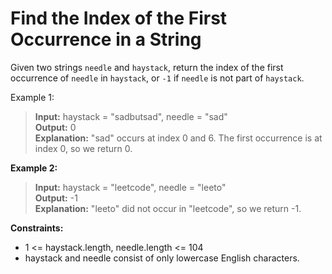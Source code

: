 # Find the Index of the First Occurrence in a String

Given two strings `needle` and `haystack`, return the index of the first occurrence of `needle` in `haystack`, or `-1` if `needle` is not part of `haystack`.

 


Example 1:
> **Input:** haystack = "sadbutsad", needle = "sad"  
> **Output:** 0  
> **Explanation:** "sad" occurs at index 0 and 6.
The first occurrence is at index 0, so we return 0.

**Example 2:**
> **Input:** haystack = "leetcode", needle = "leeto"  
> **Output:** -1  
> **Explanation:** "leeto" did not occur in "leetcode", so we return -1.
 

**Constraints:**
  * 1 <= haystack.length, needle.length <= 104
  * haystack and needle consist of only lowercase English characters.
